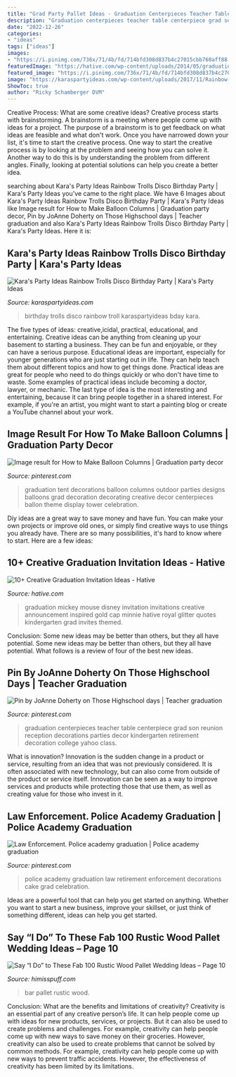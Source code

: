 ```yaml
---
title: "Grad Party Pallet Ideas - Graduation Centerpieces Teacher Table Centerpiece Grad Son Reunion Reception Decorations Parties Decor Kindergarten Retirement Decoration College Yahoo Class"
description: "Graduation centerpieces teacher table centerpiece grad son reunion reception decorations parties decor kindergarten retirement decoration college yahoo class"
date: "2022-12-26"
categories:
- "ideas"
tags: ["ideas"]
images:
- "https://i.pinimg.com/736x/71/4b/fd/714bfd308d837b4c27015cbb760aff88.jpg"
featuredImage: "https://hative.com/wp-content/uploads/2014/05/graduation-invitation/2-mickey-mouse-graduation-invitations.jpg"
featured_image: "https://i.pinimg.com/736x/71/4b/fd/714bfd308d837b4c27015cbb760aff88.jpg"
image: "https://karaspartyideas.com/wp-content/uploads/2017/11/Rainbow-Trolls-Disco-Birthday-Party-via-Karas-Party-Ideas-KarasPartyIdeas.com23.jpg"
ShowToc: true
author: "Ricky Schamberger DVM"
---
```



Creative Process: What are some creative ideas?
Creative process starts with brainstorming. A brainstorm is a meeting where people come up with ideas for a project. The purpose of a brainstorm is to get feedback on what ideas are feasible and what don't work. Once you have narrowed down your list, it's time to start the creative process.
One way to start the creative process is by looking at the problem and seeing how you can solve it. Another way to do this is by understanding the problem from different angles. Finally, looking at potential solutions can help you create a better idea.

	

		
searching about Kara&#039;s Party Ideas Rainbow Trolls Disco Birthday Party | Kara&#039;s Party Ideas you've came to the right place. We have 6 Images about Kara&#039;s Party Ideas Rainbow Trolls Disco Birthday Party | Kara&#039;s Party Ideas like Image result for How to Make Balloon Columns | Graduation party decor, Pin by JoAnne Doherty on Those Highschool days | Teacher graduation and also Kara&#039;s Party Ideas Rainbow Trolls Disco Birthday Party | Kara&#039;s Party Ideas. Here it is:
		
    
## Kara&#039;s Party Ideas Rainbow Trolls Disco Birthday Party | Kara&#039;s Party Ideas

<img loading=lazy src="https://karaspartyideas.com/wp-content/uploads/2017/11/Rainbow-Trolls-Disco-Birthday-Party-via-Karas-Party-Ideas-KarasPartyIdeas.com23.jpg" onerror="this.onerror=null;this.src='https://tse2.mm.bing.net/th?id=OIP.6uJfuw8MJWfxC-quRIokngHaLH&amp;pid=15.1';" alt="Kara&#039;s Party Ideas Rainbow Trolls Disco Birthday Party | Kara&#039;s Party Ideas">

_Source: karaspartyideas.com_

>birthday trolls disco rainbow troll karaspartyideas bday kara. 

	

The five types of ideas: creative,icidal, practical, educational, and entertaining.
Creative ideas can be anything from cleaning up your basement to starting a business. They can be fun and enjoyable, or they can have a serious purpose. Educational ideas are important, especially for younger generations who are just starting out in life. They can help teach them about different topics and how to get things done. Practical ideas are great for people who need to do things quickly or who don't have time to waste. Some examples of practical ideas include becoming a doctor, lawyer, or mechanic. The last type of idea is the most interesting and entertaining, because it can bring people together in a shared interest. For example, if you're an artist, you might want to start a painting blog or create a YouTube channel about your work.

    
## Image Result For How To Make Balloon Columns | Graduation Party Decor

<img loading=lazy src="https://i.pinimg.com/736x/71/4b/fd/714bfd308d837b4c27015cbb760aff88.jpg" onerror="this.onerror=null;this.src='https://tse2.mm.bing.net/th?id=OIP.TVDGtoHU0cFvtSLGGy9k7QAAAA&amp;pid=15.1';" alt="Image result for How to Make Balloon Columns | Graduation party decor">

_Source: pinterest.com_

>graduation tent decorations balloon columns outdoor parties designs balloons grad decoration decorating creative decor centerpieces ballon theme display tower celebration. 

	

Diy ideas are a great way to save money and have fun. You can make your own projects or improve old ones, or simply find creative ways to use things you already have. There are so many possibilities, it's hard to know where to start. Here are a few ideas:

    
## 10+ Creative Graduation Invitation Ideas - Hative

<img loading=lazy src="https://hative.com/wp-content/uploads/2014/05/graduation-invitation/2-mickey-mouse-graduation-invitations.jpg" onerror="this.onerror=null;this.src='https://tse2.mm.bing.net/th?id=OIP.FkKRN34cJx_EMzWPgJHEMAHaFj&amp;pid=15.1';" alt="10+ Creative Graduation Invitation Ideas - Hative">

_Source: hative.com_

>graduation mickey mouse disney invitation invitations creative announcement inspired gold cap minnie hative royal glitter quotes kindergarten grad invites themed. 

	

Conclusion: Some new ideas may be better than others, but they all have potential.
Some new ideas may be better than others, but they all have potential. What follows is a review of four of the best new ideas.

    
## Pin By JoAnne Doherty On Those Highschool Days | Teacher Graduation

<img loading=lazy src="https://i.pinimg.com/736x/50/0a/22/500a2259ae08968bec1d355b09dc8ce8--centrepiece-ideas-book-centerpieces.jpg" onerror="this.onerror=null;this.src='https://tse2.mm.bing.net/th?id=OIP.tmVYf0_5kDcdN6m1ocZTOQHaJ4&amp;pid=15.1';" alt="Pin by JoAnne Doherty on Those Highschool days | Teacher graduation">

_Source: pinterest.com_

>graduation centerpieces teacher table centerpiece grad son reunion reception decorations parties decor kindergarten retirement decoration college yahoo class. 

	

What is innovation?
Innovation is the sudden change in a product or service, resulting from an idea that was not previously considered. It is often associated with new technology, but can also come from outside of the product or service itself. Innovation can be seen as a way to improve services and products while protecting those that use them, as well as creating value for those who invest in it.

    
## Law Enforcement. Police Academy Graduation | Police Academy Graduation

<img loading=lazy src="https://i.pinimg.com/736x/68/34/87/683487bca2a16491952ed7147705d19f--police-academy-party-police-party.jpg" onerror="this.onerror=null;this.src='https://tse3.mm.bing.net/th?id=OIP.kfBjPcuBIZAMx3H5TXHXEQHaNJ&amp;pid=15.1';" alt="Law Enforcement. Police academy graduation | Police academy graduation">

_Source: pinterest.com_

>police academy graduation law retirement enforcement decorations cake grad celebration. 

	

Ideas are a powerful tool that can help you get started on anything. Whether you want to start a new business, improve your skillset, or just think of something different, ideas can help you get started.

    
## Say “I Do” To These Fab 100 Rustic Wood Pallet Wedding Ideas – Page 10

<img loading=lazy src="http://www.himisspuff.com/wp-content/uploads/2016/09/Wood-palette-wedding-bar.jpg" onerror="this.onerror=null;this.src='https://tse4.mm.bing.net/th?id=OIP.Gji_TnNcz662UolefJoCQQHaLK&amp;pid=15.1';" alt="Say “I Do” to These Fab 100 Rustic Wood Pallet Wedding Ideas – Page 10">

_Source: himisspuff.com_

>bar pallet rustic wood. 

	

Conclusion: What are the benefits and limitations of creativity?
Creativity is an essential part of any creative person’s life. It can help people come up with ideas for new products, services, or projects. But it can also be used to create problems and challenges. For example, creativity can help people come up with new ways to save money on their groceries. However, creativity can also be used to create problems that cannot be solved by common methods. For example, creativity can help people come up with new ways to prevent traffic accidents. However, the effectiveness of creativity has been limited by its limitations.

